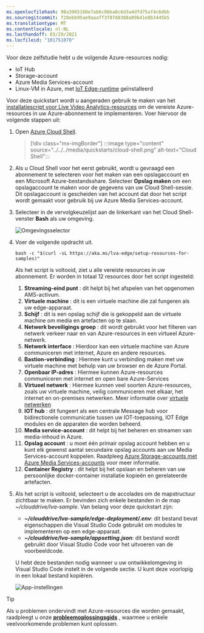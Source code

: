 ```yaml
---
ms.openlocfilehash: 98a3965160e7ab6c86ba8c6d3a4dfd75af4c6dbb
ms.sourcegitcommit: f28ebb95ae9aaaff3f87d8388a09b41e0b3445b5
ms.translationtype: MT
ms.contentlocale: nl-NL
ms.lasthandoff: 03/29/2021
ms.locfileid: "101751070"
---
```

Voor deze zelfstudie hebt u de volgende Azure-resources nodig:

* IoT Hub
* Storage-account
* Azure Media Services-account
* Linux-VM in Azure, met [IoT Edge-runtime](../../../../../iot-edge/how-to-install-iot-edge.md) geïnstalleerd

Voor deze quickstart wordt u aangeraden gebruik te maken van het [installatiescript voor Live Video Analytics-resources](https://github.com/Azure/live-video-analytics/tree/master/edge/setup) om de vereiste Azure-resources in uw Azure-abonnement te implementeren. Voer hiervoor de volgende stappen uit:

1. Open [Azure Cloud Shell](https://ms.portal.azure.com/#cloudshell/).
    > [!div class="mx-imgBorder"]
    > :::image type="content" source="../../../media/quickstarts/cloud-shell.png" alt-text="Cloud Shell":::
1. Als u Cloud Shell voor het eerst gebruikt, wordt u gevraagd een abonnement te selecteren voor het maken van een opslagaccount en een Microsoft Azure-bestandsshare. Selecteer **Opslag maken** om een opslagaccount te maken voor de gegevens van uw Cloud Shell-sessie. Dit opslagaccount is gescheiden van het account dat door het script wordt gemaakt voor gebruik bij uw Azure Media Services-account.
1. Selecteer in de vervolgkeuzelijst aan de linkerkant van het Cloud Shell-venster **Bash** als uw omgeving.

    ![Omgevingsselector](../../../media/quickstarts/env-selector.png)
1. Voer de volgende opdracht uit.

    ```
    bash -c "$(curl -sL https://aka.ms/lva-edge/setup-resources-for-samples)"
    ```
    
    Als het script is voltooid, ziet u alle vereiste resources in uw abonnement. Er worden in totaal 12 resources door het script ingesteld:
    1. **Streaming-eind punt** : dit helpt bij het afspelen van het opgenomen AMS-activum.
    1. **Virtuele machine** : dit is een virtuele machine die zal fungeren als uw edge-apparaat.
    1. **Schijf** : dit is een opslag schijf die is gekoppeld aan de virtuele machine om media en artefacten op te slaan.
    1. **Netwerk beveiligings groep** : dit wordt gebruikt voor het filteren van netwerk verkeer naar en van Azure-resources in een virtueel Azure-netwerk.
    1. **Netwerk interface** : Hierdoor kan een virtuele machine van Azure communiceren met internet, Azure en andere resources.
    1. **Bastion-verbinding** : Hiermee kunt u verbinding maken met uw virtuele machine met behulp van uw browser en de Azure Portal.
    1. **Openbaar IP-adres** : Hiermee kunnen Azure-resources communiceren met internet en open bare Azure-Services
    1. **Virtueel netwerk** : Hiermee kunnen veel soorten Azure-resources, zoals uw virtuele machine, veilig communiceren met elkaar, het internet en on-premises netwerken. Meer informatie over [virtuele netwerken](../../../../../virtual-network/virtual-networks-overview.md)
    1. **IOT hub** : dit fungeert als een centrale Message hub voor bidirectionele communicatie tussen uw IOT-toepassing, IOT Edge modules en de apparaten die worden beheerd.
    1. **Media service-account** : dit helpt bij het beheren en streamen van media-inhoud in Azure.
    1. **Opslag account** : u moet één primair opslag account hebben en u kunt elk gewenst aantal secundaire opslag accounts aan uw Media Services-account koppelen. Raadpleeg [Azure Storage-accounts met Azure Media Services-accounts](../../../../latest/storage-account-concept.md) voor meer informatie.
    1. **Container Registry** : dit helpt bij het opslaan en beheren van uw persoonlijke docker-container installatie kopieën en gerelateerde artefacten.
1. Als het script is voltooid, selecteert u de accolades om de mapstructuur zichtbaar te maken. Er bevinden zich enkele bestanden in de map *~/clouddrive/lva-sample*. Van belang voor deze quickstart zijn:

     * ***~/clouddrive/lva-sample/edge-deployment/.env***: dit bestand bevat eigenschappen die Visual Studio Code gebruikt om modules te implementeren op een edge-apparaat.
     * ***~/clouddrive/lva-sample/appsetting.json***: dit bestand wordt gebruikt door Visual Studio Code voor het uitvoeren van de voorbeeldcode.
     
    U hebt deze bestanden nodig wanneer u uw ontwikkelomgeving in Visual Studio Code instelt in de volgende sectie. U kunt deze voorlopig in een lokaal bestand kopiëren.
    
    ![App-instellingen](../../../media/quickstarts/clouddrive.png)

> [!TIP]
> Als u problemen ondervindt met Azure-resources die worden gemaakt, raadpleegt u onze **[probleemoplossingsgids](../../../troubleshoot-how-to.md#common-error-resolutions)** , waarmee u enkele veelvoorkomende problemen kunt oplossen.